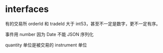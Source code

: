 # interfaces

有的交易所 orderId 和 tradeId 大于 int53，甚至不一定是数字，更不一定有序。

事件用 number 因为 Date 不能 JSON 序列化

quantity 单位是被交易的 instrument 单位
